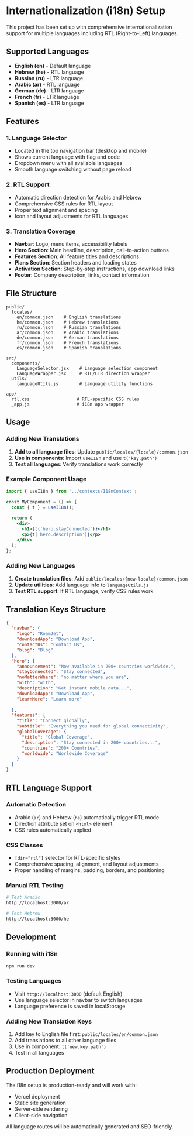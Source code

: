 # Internationalization (i18n) Setup

This project has been set up with comprehensive internationalization support for multiple languages including RTL (Right-to-Left) languages.

## Supported Languages

- **English (en)** - Default language
- **Hebrew (he)** - RTL language
- **Russian (ru)** - LTR language
- **Arabic (ar)** - RTL language
- **German (de)** - LTR language
- **French (fr)** - LTR language
- **Spanish (es)** - LTR language

## Features

### 1. Language Selector
- Located in the top navigation bar (desktop and mobile)
- Shows current language with flag and code
- Dropdown menu with all available languages
- Smooth language switching without page reload

### 2. RTL Support
- Automatic direction detection for Arabic and Hebrew
- Comprehensive CSS rules for RTL layout
- Proper text alignment and spacing
- Icon and layout adjustments for RTL languages

### 3. Translation Coverage
- **Navbar**: Logo, menu items, accessibility labels
- **Hero Section**: Main headline, description, call-to-action buttons
- **Features Section**: All feature titles and descriptions
- **Plans Section**: Section headers and loading states
- **Activation Section**: Step-by-step instructions, app download links
- **Footer**: Company description, links, contact information

## File Structure

```
public/
  locales/
    en/common.json    # English translations
    he/common.json    # Hebrew translations
    ru/common.json    # Russian translations
    ar/common.json    # Arabic translations
    de/common.json    # German translations
    fr/common.json    # French translations
    es/common.json    # Spanish translations

src/
  components/
    LanguageSelector.jsx    # Language selection component
    LanguageWrapper.jsx     # RTL/LTR direction wrapper
  utils/
    languageUtils.js        # Language utility functions

app/
  rtl.css                  # RTL-specific CSS rules
  _app.js                  # i18n app wrapper
```

## Usage

### Adding New Translations

1. **Add to all language files**: Update `public/locales/{locale}/common.json`
2. **Use in components**: Import `useI18n` and use `t('key.path')`
3. **Test all languages**: Verify translations work correctly

### Example Component Usage

```jsx
import { useI18n } from '../contexts/I18nContext';

const MyComponent = () => {
  const { t } = useI18n();
  
  return (
    <div>
      <h1>{t('hero.stayConnected')}</h1>
      <p>{t('hero.description')}</p>
    </div>
  );
};
```

### Adding New Languages

1. **Create translation files**: Add `public/locales/{new-locale}/common.json`
2. **Update utilities**: Add language info to `languageUtils.js`
3. **Test RTL support**: If RTL language, verify CSS rules work

## Translation Keys Structure

```json
{
  "navbar": {
    "logo": "RoamJet",
    "downloadApp": "Download App",
    "contactUs": "Contact Us",
    "blog": "Blog"
  },
  "hero": {
    "announcement": "Now available in 200+ countries worldwide.",
    "stayConnected": "Stay connected",
    "noMatterWhere": "no matter where you are",
    "with": "with",
    "description": "Get instant mobile data...",
    "downloadApp": "Download App",
    "learnMore": "Learn more"
    
  },
  "features": {
    "title": "Connect globally",
    "subtitle": "Everything you need for global connectivity",
    "globalCoverage": {
      "title": "Global Coverage",
      "description": "Stay connected in 200+ countries...",
      "countries": "200+ Countries",
      "worldwide": "Worldwide Coverage"
    }
  }
}
```

## RTL Language Support

### Automatic Detection
- Arabic (`ar`) and Hebrew (`he`) automatically trigger RTL mode
- Direction attribute set on `<html>` element
- CSS rules automatically applied

### CSS Classes
- `[dir="rtl"]` selector for RTL-specific styles
- Comprehensive spacing, alignment, and layout adjustments
- Proper handling of margins, padding, borders, and positioning

### Manual RTL Testing
```bash
# Test Arabic
http://localhost:3000/ar

# Test Hebrew  
http://localhost:3000/he
```

## Development

### Running with i18n
```bash
npm run dev
```

### Testing Languages
- Visit `http://localhost:3000` (default English)
- Use language selector in navbar to switch languages
- Language preference is saved in localStorage

### Adding New Translation Keys

1. Add key to English file first: `public/locales/en/common.json`
2. Add translations to all other language files
3. Use in component: `t('new.key.path')`
4. Test in all languages

## Production Deployment

The i18n setup is production-ready and will work with:
- Vercel deployment
- Static site generation
- Server-side rendering
- Client-side navigation

All language routes will be automatically generated and SEO-friendly.
